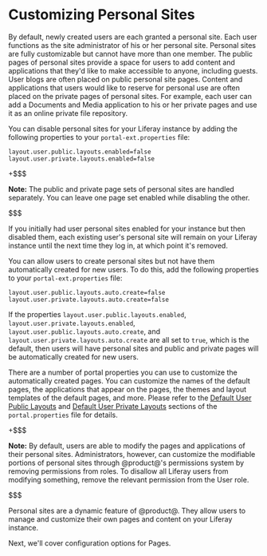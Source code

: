 # Customizing Personal Sites [](id=customizing-personal-sites)

By default, newly created users are each granted a personal site. Each user 
functions as the site administrator of his or her personal site. Personal sites 
are fully customizable but cannot have more than one member. The public pages 
of personal sites provide a space for users to add content and applications 
that they'd like to make accessible to anyone, including guests. User blogs are 
often placed on public personal site pages. Content and applications that users 
would like to reserve for personal use are often placed on the private pages of 
personal sites. For example, each user can add a Documents and Media 
application to his or her private pages and use it as an online private file 
repository.

You can disable personal sites for your Liferay instance by adding the
following properties to your `portal-ext.properties` file:

    layout.user.public.layouts.enabled=false
    layout.user.private.layouts.enabled=false

+$$$

**Note:** The public and private page sets of personal sites are handled
separately. You can leave one page set enabled while disabling the other.

$$$

If you initially had user personal sites enabled for your instance but then
disabled them, each existing user's personal site will remain on your Liferay
instance until the next time they log in, at which point it's removed.

You can allow users to create personal sites but not have them automatically
created for new users. To do this, add the following properties to your
`portal-ext.properties` file:

    layout.user.public.layouts.auto.create=false
    layout.user.private.layouts.auto.create=false

If the properties `layout.user.public.layouts.enabled`,
`layout.user.private.layouts.enabled`, `layout.user.public.layouts.auto.create`,
and `layout.user.private.layouts.auto.create` are all set to `true`, which is
the default, then users will have personal sites and public and private pages
will be automatically created for new users.

There are a number of portal properties you can use to customize the 
automatically created pages. You can customize the names of the default pages, 
the applications that appear on the pages, the themes and layout templates of 
the default pages, and more. Please refer to the [Default User Public Layouts](https://docs.liferay.com/portal/7.1/propertiesdoc/portal.properties.html#Default%20User%20Public%20Layouts)
and [Default User Private Layouts](https://docs.liferay.com/portal/7.1/propertiesdoc/portal.properties.html#Default%20User%20Private%20Layouts)
sections of the `portal.properties` file for details.

+$$$

**Note:** By default, users are able to modify the pages and applications of
their personal sites. Administrators, however, can customize the modifiable
portions of personal sites through @product@'s permissions system by removing
permissions from roles. To disallow all Liferay users from modifying something,
remove the relevant permission from the User role.

$$$

Personal sites are a dynamic feature of @product@. They allow users to manage
and customize their own pages and content on your Liferay instance.

Next, we'll cover configuration options for Pages.